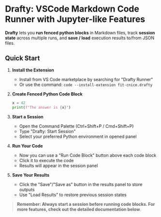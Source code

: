 # Drafty: VSCode Markdown Code Runner with Jupyter-like Features

**Drafty** lets you **run fenced python blocks** in Markdown files, track **session state** across multiple runs, and **save / load** execution results to/from JSON files.

## Quick Start

1. **Install the Extension**
   - Install from VS Code marketplace by searching for "Drafty Runner"
   - Or use the command: `code --install-extension fit-cnice.drafty`

2. **Create Fenced Python Code Block**

   ```python
   x = 42
   print(f"The answer is {x}")
   ```

3. **Start a Session**
   - Open the Command Palette (Ctrl+Shift+P / Cmd+Shift+P)
   - Type "Drafty: Start Session"
   - Select your preferred Python environment in opened panel

4. **Run Your Code**
   - Now you can use a "Run Code Block" button above each code block
   - Click it to execute the code
   - Results will appear in the session panel

5. **Save Your Results**
   - Click the "Save"/"Save as" button in the results panel to store outputs
   - Use "Load Results" to restore previous session states

>**Remember: Always start a session before running code blocks. For more features, check out the detailed documentation below**.

